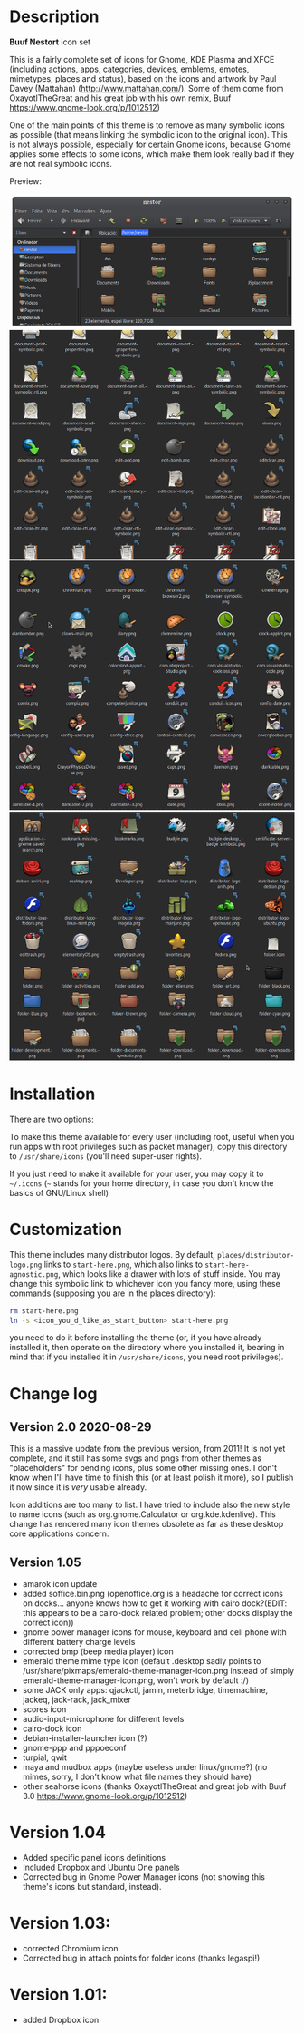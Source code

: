 # Description

**Buuf Nestort** icon set

This is a fairly complete set of icons for Gnome, KDE Plasma and XFCE (including actions, apps, categories, devices, emblems, emotes, mimetypes, places and status), based on the icons and artwork by Paul Davey (Mattahan) (http://www.mattahan.com/). Some of them come from OxayotlTheGreat and his great job with his own remix, Buuf https://www.gnome-look.org/p/1012512)

One of the main points of this theme is to remove as many symbolic icons as possible (that means linking the symbolic icon to the original icon). This is not always possible, especially for certain Gnome icons, because Gnome applies some effects to some icons, which make them look really bad if they are not real symbolic icons.

Preview:

![preview with caja](previews/preview-caja.png)
![actions](previews/actions.png)
![apps](previews/apps.png)
![places](previews/places.png)

# Installation

There are two options:

To make this theme available for every user (including root, useful when you run apps with root privileges such as packet manager), copy this directory to `/usr/share/icons` (you'll need super-user rights).

If you just need to make it available for your user, you may copy it to `~/.icons` (`~` stands for your home directory, in case you don't know the basics of GNU/Linux shell)

# Customization

This theme includes many distributor logos. By default, `places/distributor-logo.png` links to `start-here.png`, which also links to `start-here-agnostic.png`, which looks like a drawer with lots of stuff inside. You may change this symbolic link to whichever icon you fancy more, using these commands (supposing you are in the places directory):

```sh
rm start-here.png
ln -s <icon_you_d_like_as_start_button> start-here.png
```

you need to do it before installing the theme (or, if you have already installed it, then operate on the directory where you installed it, bearing in mind that if you installed it in `/usr/share/icons`, you need root privileges).

# Change log

## Version 2.0 2020-08-29

This is a massive update from the previous version, from 2011!
It is not yet complete, and it still has some svgs and pngs from other themes  as "placeholders" for pending icons, plus some other missing ones. I don't know when I'll have time to finish this (or at least polish it more), so I publish it now since it is *very* usable already.

Icon additions are too many to list. I have tried to include also the new style to name icons (such as org.gnome.Calculator or org.kde.kdenlive). This change has rendered many icon themes obsolete as far as these desktop core applications concern.

## Version 1.05

- amarok icon update
- added soffice.bin.png (openoffice.org is a headache for correct icons on docks... anyone knows how to get it working with cairo dock?(EDIT: this appears to be a cairo-dock related problem; other docks display the correct icon))
- gnome power manager icons for mouse, keyboard and cell phone with different battery charge levels
- corrected bmp (beep media player) icon
- emerald theme mime type icon (default .desktop sadly points to /usr/share/pixmaps/emerald-theme-manager-icon.png instead of simply emerald-theme-manager-icon.png, won't work by default :/)
- some JACK only apps: qjackctl, jamin, meterbridge, timemachine, jackeq, jack-rack, jack_mixer
- scores icon
- audio-input-microphone for different levels
- cairo-dock icon
- debian-installer-launcher icon (?)
- gnome-ppp and pppoeconf
- turpial, qwit
- maya and mudbox apps (maybe useless under linux/gnome?) (no mimes, sorry, I don't know what file names they should have)
- other seahorse icons (thanks OxayotlTheGreat and great job with Buuf 3.0 https://www.gnome-look.org/p/1012512)


# Version 1.04
- Added specific panel icons definitions
- Included Dropbox and Ubuntu One panels
- Corrected bug in Gnome Power Manager icons (not showing this theme's icons but standard, instead).

# Version 1.03:
- corrected Chromium icon.
- Corrected bug in attach points for folder icons (thanks legaspi!)

# Version 1.01:
- added Dropbox icon
